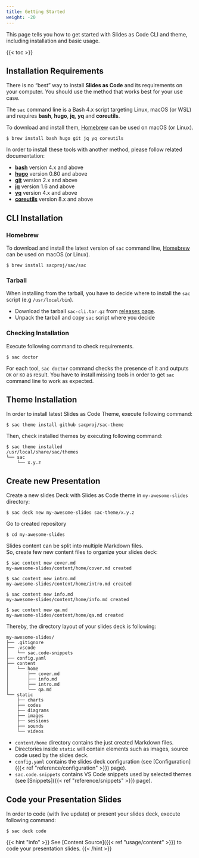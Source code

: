 ```yaml
---
title: Getting Started
weight: -20
---
```


This page tells you how to get started with Slides as Code CLI and theme, including installation and basic usage.

{{< toc >}}


## Installation Requirements

There is no “best” way to install **Slides as Code** and its requirements on your computer.
You should use the method that works best for your use case.

The `sac` command line is a Bash 4.x script targeting Linux, macOS (or WSL) and requires **bash**, **hugo**, **jq**, **yq** and **coreutils**.

To download and install them, [Homebrew](https://brew.sh/) can be used on macOS (or Linux).

``` shell
$ brew install bash hugo git jq yq coreutils
```

In order to install these tools with another method, please follow related documentation:

- [**bash**](https://www.gnu.org/software/bash/manual/html_node/Installing-Bash.html) version 4.x and above
- [**hugo**](https://gohugo.io/getting-started/installing/) version 0.80 and above
- [**git**](https://git-scm.com/book/en/v2/Getting-Started-Installing-Git) version 2.x and above
- [**jq**](https://stedolan.github.io/jq/download/) version 1.6 and above
- [**yq**](https://mikefarah.gitbook.io/yq/) version 4.x and above
- [**coreutils**](https://www.gnu.org/software/coreutils/) version 8.x and above


## CLI Installation

### Homebrew
To download and install the latest version of `sac` command line, [Homebrew](https://brew.sh/) can be used on macOS (or Linux).

``` shell
$ brew install sacproj/sac/sac
```


### Tarball
When installing from the tarball, you have to decide where to install the `sac` script (e.g `/usr/local/bin`).

- Download the tarball `sac-cli.tar.gz` from [releases page](https://github.com/sacproj/sac-cli/releases).
- Unpack the tarball and copy `sac` script where you decide


### Checking Installation
Execute following command to check requirements.

``` shell
$ sac doctor
```

For each tool, `sac doctor` command checks the presence of it and outputs `OK` or `KO` as result. You have to install missing tools in order to get `sac` command line to work as expected.


## Theme Installation
In order to install latest Slides as Code Theme, execute following command:

``` shell
$ sac theme install github sacproj/sac-theme
```

Then, check installed themes by executing following command:

``` shell
$ sac theme installed
/usr/local/share/sac/themes
└── sac
    └── x.y.z
```


## Create new Presentation
Create a new slides Deck with Slides as Code theme in `my-awesome-slides` directory:

``` shell
$ sac deck new my-awesome-slides sac-theme/x.y.z
```

Go to created repository

``` shell
$ cd my-awesome-slides
```

Slides content can be split into multiple Markdown files.<br>
So, create few new content files to organize your slides deck:

``` shell
$ sac content new cover.md
my-awesome-slides/content/home/cover.md created
 
$ sac content new intro.md
my-awesome-slides/content/home/intro.md created
 
$ sac content new info.md
my-awesome-slides/content/home/info.md created

$ sac content new qa.md
my-awesome-slides/content/home/qa.md created
```

Thereby, the directory layout of your slides deck is following:

``` text
my-awesome-slides/
├── .gitignore
├── .vscode
│   └── sac.code-snippets
├── config.yaml
├── content
│   └── home
│       ├── cover.md
│       ├── info.md
│       ├── intro.md
│       └── qa.md
└── static
    ├── charts
    ├── codes
    ├── diagrams
    ├── images
    ├── sessions
    ├── sounds
    └── videos
```

- `content/home` directory contains the just created Markdown files.
- Directories inside `static` will contain elements such as images, source code used by the slides deck.
- `config.yaml` contains the slides deck configuration (see [Configuration]({{< ref "reference/configuration" >}}) page).
- `sac.code.snippets` contains VS Code snippets used by selected themes (see [Snippets]({{< ref "reference/snippets" >}}) page).

## Code your Presentation Slides

In order to code (with live update) or present your slides deck, execute following command:

``` shell
$ sac deck code
```

{{< hint "info" >}}
See [Content Source]({{< ref "usage/content" >}}) to code your presentation slides.
{{< /hint >}}
